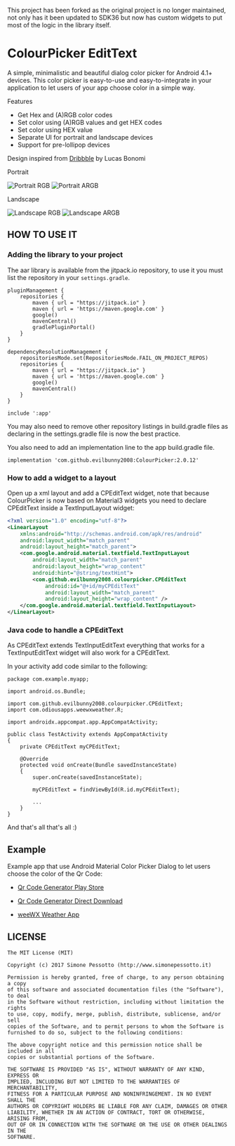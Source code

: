This project has been forked as the original project is no longer maintained, not only has it been updated to SDK36 but now has custom widgets to put most of the logic in the library itself.

# ColourPicker EditText
A simple, minimalistic and beautiful dialog color picker for Android 4.1+ devices. This color picker is easy-to-use and easy-to-integrate in your application to let users of your app choose color in a simple way.

Features
- Get Hex and (A)RGB color codes
- Set color using (A)RGB values and get HEX codes
- Set color using HEX value
- Separate UI for portrait and landscape devices
- Support for pre-lollipop devices

Design inspired from [Dribbble](https://dribbble.com/shots/1858968-Material-Design-colorpicker) by Lucas Bonomi

Portrait

![Portrait RGB](screenshots/main_portrait_rgb.png)
![Portrait ARGB](screenshots/main_portrait_argb.png)

Landscape

![Landscape RGB](screenshots/main_landscape_rgb.png)
![Landscape ARGB](screenshots/main_landscape_argb.png)


## HOW TO USE IT

### Adding the library to your project
The aar library is available from the jitpack.io repository, to use it you must list the repository in your `settings.gradle`.
    
```text
pluginManagement {
	repositories {
		maven { url = "https://jitpack.io" }
		maven { url = 'https://maven.google.com' }
		google()
		mavenCentral()
		gradlePluginPortal()
	}
}

dependencyResolutionManagement {
	repositoriesMode.set(RepositoriesMode.FAIL_ON_PROJECT_REPOS)
	repositories {
		maven { url = "https://jitpack.io" }
		maven { url = 'https://maven.google.com' }
		google()
		mavenCentral()
	}
}

include ':app'
```
You may also need to remove other repository listings in build.gradle files as declaring in the settings.gradle file is now the best practice.

You also need to add an implementation line to the app build.gradle file.

```
implementation 'com.github.evilbunny2008:ColourPicker:2.0.12'
```

### How to add a widget to a layout

Open up a xml layout and add a CPEditText widget, note that because ColourPicker is now based on Material3 widgets you need to declare CPEditText inside a TextInputLayout widget:

```xml
<?xml version="1.0" encoding="utf-8"?>
<LinearLayout
	xmlns:android="http://schemas.android.com/apk/res/android"
	android:layout_width="match_parent"
	android:layout_height="match_parent">
	<com.google.android.material.textfield.TextInputLayout
		android:layout_width="match_parent"
		android:layout_height="wrap_content"
		android:hint="@string/textHint">
		<com.github.evilbunny2008.colourpicker.CPEditText
			android:id="@+id/myCPEditText"
			android:layout_width="match_parent"
			android:layout_height="wrap_content" />
	</com.google.android.material.textfield.TextInputLayout>
</LinearLayout>
```
### Java code to handle a CPEditText

As CPEditText extends TextInputEditText everything that works for a TextInputEditText widget will also work for a CPEditText.

In your activity add code similar to the following:

```
package com.example.myapp;

import android.os.Bundle;

import com.github.evilbunny2008.colourpicker.CPEditText;
import com.odiousapps.weewxweather.R;

import androidx.appcompat.app.AppCompatActivity;

public class TestActivity extends AppCompatActivity
{
	private CPEditText myCPEditText;

	@Override
	protected void onCreate(Bundle savedInstanceState)
	{
		super.onCreate(savedInstanceState);

		myCPEditText = findViewById(R.id.myCPEditText);
		
		...
	}
}
```

And that's all that's all :) 

## Example

Example app that use Android Material Color Picker Dialog to let users choose the color of the Qr Code:

* [Qr Code Generator Play Store](https://play.google.com/store/apps/details?id=com.pes.qrcodegeneratorv2)

* [Qr Code Generator Direct Download](http://www.simonepessotto.it/App/QrCodeGeneratorRevolution.apk)

* [weeWX Weather App](https://play.google.com/store/apps/details?id=com.odiousapps.weewxweather)

## LICENSE

```
The MIT License (MIT)

Copyright (c) 2017 Simone Pessotto (http://www.simonepessotto.it)

Permission is hereby granted, free of charge, to any person obtaining a copy
of this software and associated documentation files (the "Software"), to deal
in the Software without restriction, including without limitation the rights
to use, copy, modify, merge, publish, distribute, sublicense, and/or sell
copies of the Software, and to permit persons to whom the Software is
furnished to do so, subject to the following conditions:

The above copyright notice and this permission notice shall be included in all
copies or substantial portions of the Software.

THE SOFTWARE IS PROVIDED "AS IS", WITHOUT WARRANTY OF ANY KIND, EXPRESS OR
IMPLIED, INCLUDING BUT NOT LIMITED TO THE WARRANTIES OF MERCHANTABILITY,
FITNESS FOR A PARTICULAR PURPOSE AND NONINFRINGEMENT. IN NO EVENT SHALL THE
AUTHORS OR COPYRIGHT HOLDERS BE LIABLE FOR ANY CLAIM, DAMAGES OR OTHER
LIABILITY, WHETHER IN AN ACTION OF CONTRACT, TORT OR OTHERWISE, ARISING FROM,
OUT OF OR IN CONNECTION WITH THE SOFTWARE OR THE USE OR OTHER DEALINGS IN THE
SOFTWARE.
```
